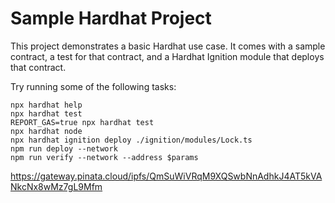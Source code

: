 # Sample Hardhat Project

This project demonstrates a basic Hardhat use case. It comes with a sample contract, a test for that contract, and a Hardhat Ignition module that deploys that contract.

Try running some of the following tasks:

```shell
npx hardhat help
npx hardhat test
REPORT_GAS=true npx hardhat test
npx hardhat node
npx hardhat ignition deploy ./ignition/modules/Lock.ts
npm run deploy --network
npm run verify --network --address $params
```
https://gateway.pinata.cloud/ipfs/QmSuWiVRqM9XQSwbNnAdhkJ4AT5kVANkcNx8wMz7gL9Mfm